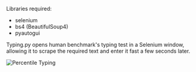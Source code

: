 Libraries required:
- selenium 
- bs4 (BeautifulSoup4)
- pyautogui

Typing.py opens human benchmark's typing test in a Selenium window, allowing it to scrape the required text
and enter it fast a few seconds later.

![Percentile Typing](https://github.com/Peter-DeVries/Beating-Human-Benchmark/assets/71617666/59ee498e-8bc2-43f1-892e-787a3bc6612c)
